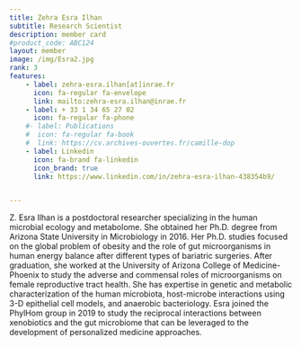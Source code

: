 ```yaml
---
title: Zehra Esra Ilhan
subtitle: Research Scientist
description: member card
#product_code: ABC124
layout: member
image: /img/Esra2.jpg
rank: 3
features:
    - label: zehra-esra.ilhan[at]inrae.fr
      icon: fa-regular fa-envelope
      link: mailto:zehra-esra.ilhan@inrae.fr
    - label: + 33 1 34 65 27 02
      icon: fa-regular fa-phone
    #- label: Publications
    #  icon: fa-regular fa-book
    #  link: https://cv.archives-ouvertes.fr/camille-dop
    - label: Linkedin
      icon: fa-brand fa-linkedin
      icon_brand: true
      link: https://www.linkedin.com/in/zehra-esra-ilhan-438354b9/


---
```


Z. Esra Ilhan is a postdoctoral researcher specializing in the human microbial ecology and metabolome. She obtained her Ph.D. degree from Arizona State University in Microbiology in 2016. Her Ph.D. studies focused on the global problem of obesity and the role of gut microorganisms in human energy balance after different types of bariatric surgeries. After graduation, she worked at the University of Arizona College of Medicine-Phoenix to study the adverse and commensal roles of microorganisms on female reproductive tract health. She has expertise in genetic and metabolic characterization of the human microbiota, host-microbe interactions using 3-D epithelial cell models, and anaerobic bacteriology. Esra joined the PhylHom group in 2019 to study the reciprocal interactions between xenobiotics and the gut microbiome that can be leveraged to the development of personalized medicine approaches.
